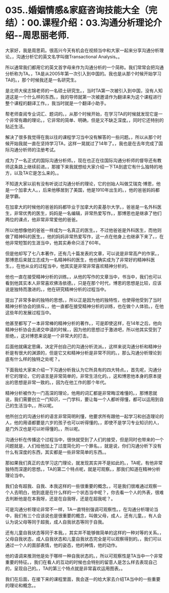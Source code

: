 # 035..婚姻情感&家庭咨询技能大全（完结）：00.课程介绍：03.沟通分析理论介绍--周思丽老师.

大家好，我是周思莉。很高兴今天有机会在视频当中和大家一起来分享沟通分析理论。，沟通分析它的英文名字叫做Transactional Analysis。。

所以通常我们都用它的英文首字母来作为沟通分析的一个简称。我们常常会把沟通分析称为TA。，TA是从2005年第一次引入到中国的。我也是从那个时候开始学习TA的。，那个时候我还是一名研究生。

是北师大侯志锦老师的一名硕士研究生。，当时TA第一次被引入到中国，没有人知道这是一个什么样的东西。，我的导师就第一次被邀请作为翻译来为这个课程进行整个课程的翻译工作。，我当时就是一个翻译小助手。

帮老师查阅专业词汇、题词的。，从那个时候开始，在学习TA的时候就发现它是一个非常有趣的理论。，它非常的简单、明确，但是又不缺乏深度。，同时它还特别的贴近生活。

解决了很多我觉得在我以往的课程学习当中没有解答的一些问题。，所以从那个时候开始我就一直在坚持学习TA，这样一晃就过了14年了。，我也是在去年完成了国际沟通分析师的注册考试。

成为了一名正式的国际沟通分析师。，现在也正在往国际沟通分析师的督导还有教师这条路上继续前进。，那接下来我就想给大家介绍一下TA到底它有什么独特的地方，以及TA它是怎么来的。。

不知道大家以前有没有听说过沟通分析的理论，它的创始人叫做艾瑞克·博恩，他是一个加拿大人。，后来他移居到了美国，他是1910年出生的。，他的爸爸妈妈都是学霸。

在加拿大的时候他的爸爸妈妈都毕业于加拿大的麦基尔大学。，爸爸是一名外科医生，非常优秀的医生，妈妈是一名编辑，非常热爱写作。，那博恩也是继承了他们两位的课点，他非常非常爱他的爸爸。

所以他想像他的爸爸一样成为一名真正的医生。，不过他爸爸是外科医生，而他则做了精神科的医生。，他的妈妈非常热爱写作，这一点在他身上也继承下来了。，在他非常短暂的生涯当中，他其实寿命只活了60年。

但是他却写了七八本著作，还有几十篇发表的文章，可以说是非常高产的作家。，那博恩后来就立志成为一名精神科的医生，他也确实成为了非常好的精神科医生。，在他从业的过程当中，他其实是非常非常喜欢精神分析的。

他也一直在接受精神分析的训练。，从他的写作的文章当中，书当中，我们也可以看到他其实本人非常喜欢佛洛依德。，只是在那个时代，博恩的思想是比较，应该说是独特而激进的。，他在研究精神分析的过程当中。

提出了非常多新的独特的思想。，所以正是因为他的独特性，也使得他受到了当时精神分析协会的排斥。，他一直都在接受精神分析的训练，也在做个人体验。，在他这些年的发展过程当中。

他甚至都写了一本非常棒的精神分析的著作。，可是即使这样，在14年之后，他向精神分析协会去递交申请的时候，，因为他的思想过于激进吧，所以他其实受到了拒绝。，这对博恩来说是一个非常大的打击。

后面他就痛定思痛，决定开创自己的沟通分析流派。，这样来说沟通分析和精神分析是有很大的渊源的，但是它又和精神分析是非常不同的。，那么沟通分析理论到底有什么样的独特之处呢？。

下面我给大家来介绍一下沟通分析我认为它所具有的四大特点。，首先呢，沟通分析它的理论，它的语言是非常简单的，非常生活化的。，这和博恩他本身的原本提出的思想是非常一致的。，因为在他工作的那个年代。

精神分析被作为一门高深的理论，他用的词汇都是非常晦涩难懂的。，那博恩就说，我们需要创立一门知识，一门学科，要让每一个人都听得懂，都可以运用到自己的生活当中。，所以呢。

他所创立的沟通分析的语言非常简明利懂，他要求所有跟他一起学习和创造理论的人，他的用语都要是六岁的孩子也可以听得懂的。，即使不是学习专业知识的人，是门外汉也是可以听得懂的。，所以呢。

沟通分析在传播这个过程当中，很快就受到了人们的接受，但是同时也带来的一个问题就是，人们给他加上了过度简化的一个罪名。，就是说，你们沟通分析下没有什么有深度的东西，其实都是一些非常简单的东西。。

那如果我们真正的去学习这门理论，就发现其实并不是如此的。，TA呢，有他非常独特而深邃的思想。，TA的第二个特点呢，就是可观察。，那我们知道在精神分析理论当中。

我们会有超我、自我、本我这样的一些很重要的概念。，可是我们很难通过观察一个人去明白，他到底是在什么样的一个状态当中呢？，你去看一个人的外表，很难去判断他是在本我呀，还是在自我呀，还是在超我呢？。

可是沟通分析理论非常不一样，TA一直特别强调可观察性。，在沟通分析理论当中，我们有三个应该说也是很重要的概念，叫做父母，成人，还有儿童。，有人会认为说父母等同于超我，成人自我状态等同于自我。

还有儿童自我状态等同于本我。，其实并不能够做简单的这样的一种对等的关系。，父母自我状态，成人自我状态和儿童自我状态完全是可以观察得到的。，我们可以通过一个人的面部表情，他的姿态，他的神情，他的动作。

他的语调来推测他是处于哪样一种自我状态的。，所以可观察性是TA当中一个非常重要的特征。，我们在看人的互动的时候也会特别的留意人是怎么样去表现自己的，呈现自己的。，TA的第三个特点就是非常喜欢运用图表。。

我们在后面，在接下来的课程里面，我会逐一的给大家去介绍TA当中的一些重要的理论和概念。。